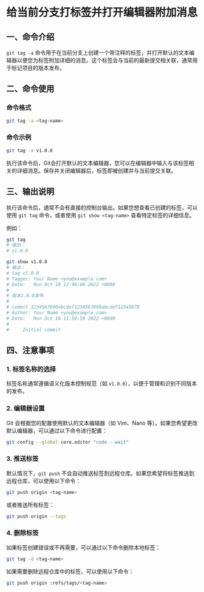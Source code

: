 # 给当前分支打标签并打开编辑器附加消息

## 一、命令介绍

`git tag -a` 命令用于在当前分支上创建一个带注释的标签，并打开默认的文本编辑器以便您为标签附加详细的消息。这个标签会与当前的最新提交相关联，通常用于标记项目的版本发布。

## 二、命令使用

### 命令格式

```bash
git tag -a <tag-name>
```

### 命令示例

```bash
git tag -a v1.0.0
```

执行该命令后，Git会打开默认的文本编辑器，您可以在编辑器中输入与该标签相关的详细消息。保存并关闭编辑器后，标签即被创建并与当前提交关联。

## 三、输出说明

执行该命令后，通常不会有直接的控制台输出。如果您想查看已创建的标签，可以使用 `git tag` 命令，或者使用 `git show <tag-name>` 查看特定标签的详细信息。

例如：

```bash
git tag
# 输出：
# v1.0.0
```

```bash
git show v1.0.0
# 输出：
# tag v1.0.0
# Tagger: Your Name <you@example.com>
# Date:   Mon Oct 10 12:00:00 2022 +0800
#
# 版本1.0.0发布
#
# commit 1234567890abcdef1234567890abcdef12345678
# Author: Your Name <you@example.com>
# Date:   Mon Oct 10 11:59:59 2022 +0800
#
#     Initial commit
```

## 四、注意事项

### 1. 标签名称的选择

标签名称通常遵循语义化版本控制规范（如 `v1.0.0`），以便于管理和识别不同版本的发布。

### 2. 编辑器设置

Git 会根据您的配置使用默认的文本编辑器（如 Vim、Nano 等）。如果您希望更改默认编辑器，可以通过以下命令进行配置：

```bash
git config --global core.editor "code --wait"
```

### 3. 推送标签

默认情况下，`git push` 不会自动推送标签到远程仓库。如果您希望将标签推送到远程仓库，可以使用以下命令：

```bash
git push origin <tag-name>
```

或者推送所有标签：

```bash
git push origin --tags
```

### 4. 删除标签

如果标签创建错误或不再需要，可以通过以下命令删除本地标签：

```bash
git tag -d <tag-name>
```

如果需要删除远程仓库中的标签，可以使用以下命令：

```bash
git push origin :refs/tags/<tag-name>
```